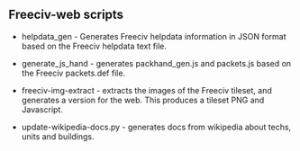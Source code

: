 Freeciv-web scripts
-------------------

* helpdata_gen - Generates Freeciv helpdata information in JSON format
  based on the Freeciv helpdata text file.

* generate_js_hand - generates packhand_gen.js and packets.js
  based on the Freeciv packets.def file.

* freeciv-img-extract - extracts the images of the Freeciv tileset,
  and generates a version for the web. This produces a tileset PNG 
  and Javascript.

* update-wikipedia-docs.py - generates docs from wikipedia about techs, units and buildings.
